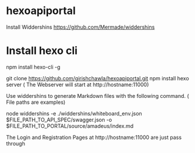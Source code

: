 # hexoapiportal
Install Widdershins
https://github.com/Mermade/widdershins


# Install hexo cli
npm install hexo-cli -g


git clone https://github.com/girishchawla/hexoapiportal.git
npm install
hexo server  ( The Webserver will start at http://hostname:11000)

Use widdershins to generate Markdown files with the following command. ( File paths are examples)

node widdershins  -e ./widdershins/whiteboard_env.json $FILE_PATH_TO_API_SPEC/swagger.json -o $FILE_PATH_TO_PORTAL/source/amadeus/index.md

The Login and Registration Pages at http://hostname:11000 are just pass through

